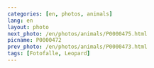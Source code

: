 ```yaml
---
categories: [en, photos, animals]
lang: en
layout: photo
next_photo: /en/photos/animals/P0000475.html
picname: P0000472
prev_photo: /en/photos/animals/P0000473.html
tags: [Fotofalle, Leopard]
---
```

